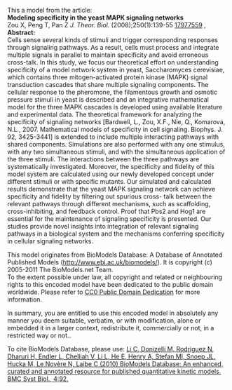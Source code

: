 

This a model from the article:  
**Modeling specificity in the yeast MAPK signaling networks**   
Zou X, Peng T, Pan Z _J. Theor. Biol._ (2008);250(1):139-55
[17977559](http://www.ncbi.nlm.nih.gov/pubmed/17977559 ) ,  
**Abstract:**   
Cells sense several kinds of stimuli and trigger corresponding responses
through signaling pathways. As a result, cells must process and integrate
multiple signals in parallel to maintain specificity and avoid erroneous
cross-talk. In this study, we focus our theoretical effort on understanding
specificity of a model network system in yeast, Saccharomyces cerevisiae,
which contains three mitogen-activated protein kinase (MAPK) signal
transduction cascades that share multiple signaling components. The cellular
response to the pheromone, the filamentous growth and osmotic pressure stimuli
in yeast is described and an integrative mathematical model for the three MAPK
cascades is developed using available literature and experimental data. The
theoretical framework for analyzing the specificity of signaling networks
[Bardwell, L., Zou, X.F., Nie, Q., Komarova, N.L., 2007. Mathematical models
of specificity in cell signaling. Biophys. J. 92, 3425-3441] is extended to
include multiple interacting pathways with shared components. Simulations are
also performed with any one stimulus, with any two simultaneous stimuli, and
with the simultaneous application of the three stimuli. The interactions
between the three pathways are systematically investigated. Moreover, the
specificity and fidelity of this model system are calculated using our newly
developed concept under different stimuli or with specific mutants. Our
simulated and calculated results demonstrate that the yeast MAPK signaling
network can achieve specificity and fidelity by filtering out spurious cross-
talk between the relevant pathways through different mechanisms, such as
scaffolding, cross-inhibiting, and feedback control. Proof that Pbs2 and Hog1
are essential for the maintenance of signaling specificity is presented. Our
studies provide novel insights into integration of relevant signaling pathways
in a biological system and the mechanisms conferring specificity in cellular
signaling networks.

This model originates from BioModels Database: A Database of Annotated
Published Models (http://www.ebi.ac.uk/biomodels/). It is copyright (c)
2005-2011 The BioModels.net Team.  
To the extent possible under law, all copyright and related or neighbouring
rights to this encoded model have been dedicated to the public domain
worldwide. Please refer to [CC0 Public Domain
Dedication](http://creativecommons.org/publicdomain/zero/1.0/) for more
information.

In summary, you are entitled to use this encoded model in absolutely any
manner you deem suitable, verbatim, or with modification, alone or embedded it
in a larger context, redistribute it, commercially or not, in a restricted way
or not..  
  
To cite BioModels Database, please use: [Li C, Donizelli M, Rodriguez N,
Dharuri H, Endler L, Chelliah V, Li L, He E, Henry A, Stefan MI, Snoep JL,
Hucka M, Le Novère N, Laibe C (2010) BioModels Database: An enhanced, curated
and annotated resource for published quantitative kinetic models. BMC Syst
Biol., 4:92.](http://www.ncbi.nlm.nih.gov/pubmed/20587024)

